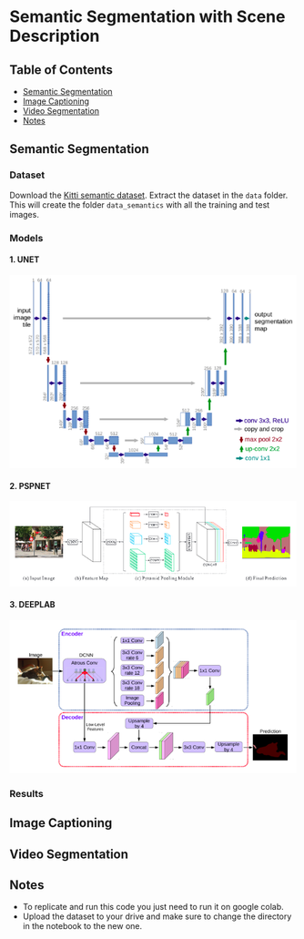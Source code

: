 # Semantic Segmentation with Scene Description

## Table of Contents
* [Semantic Segmentation](#semantic-segmentation)
* [Image Captioning](#image-captioning)
* [Video Segmentation](#video-segmentation)
* [Notes](#notes)

## Semantic Segmentation

### Dataset
Download the [Kitti semantic dataset](http://www.cvlibs.net/datasets/kitti/eval_semseg.php?benchmark=semantics2015). Extract the dataset in the `data` folder.  This will create the folder `data_semantics` with all the training and test images.


### Models 
#### 1. UNET
![architectures/u-net-architecture.png](architectures/u-net-architecture.png)

#### 2. PSPNET
![architectures/u-net-architecture.png](architectures/pspnet-architecture.png)

#### 3. DEEPLAB
![architectures/u-net-architecture.png](architectures/deeplab-architecture.png)

### Results 

## Image Captioning

## Video Segmentation


## Notes
* To replicate and run this code you just need to run it on google colab.
* Upload the dataset to your drive and make sure to change the directory in the notebook to the new one.
